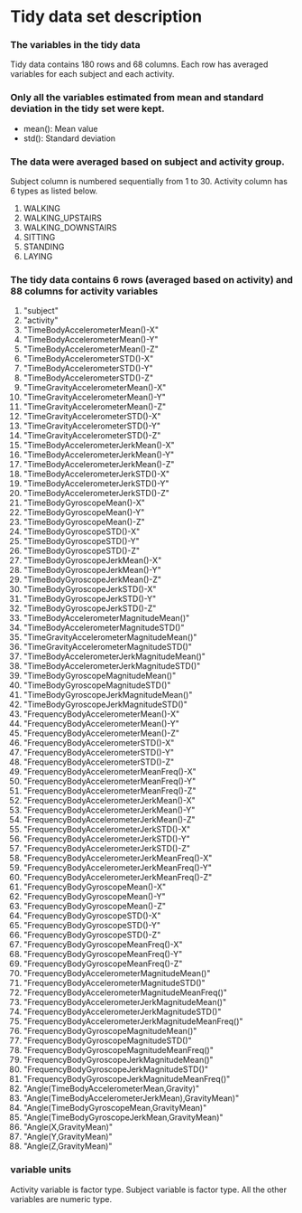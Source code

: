 # Tidy data set description

### The variables in the tidy data
Tidy data contains 180 rows and 68 columns. Each row has averaged variables for each subject and each activity.

### Only all the variables estimated from mean and standard deviation in the tidy set were kept.

* mean(): Mean value
* std(): Standard deviation

### The data were averaged based on subject and activity group.

Subject column is numbered sequentially from 1 to 30.
Activity column has 6 types as listed below.
1. WALKING
2. WALKING_UPSTAIRS
3. WALKING_DOWNSTAIRS
4. SITTING
5. STANDING
6. LAYING

### The tidy data contains 6 rows (averaged based on activity) and 88 columns for activity variables
1. "subject"                                          
2. "activity"                                         
3. "TimeBodyAccelerometerMean()-X"                    
4. "TimeBodyAccelerometerMean()-Y"                    
5. "TimeBodyAccelerometerMean()-Z"                    
6. "TimeBodyAccelerometerSTD()-X"                     
7. "TimeBodyAccelerometerSTD()-Y"                     
8. "TimeBodyAccelerometerSTD()-Z"                     
9. "TimeGravityAccelerometerMean()-X"                 
10. "TimeGravityAccelerometerMean()-Y"                 
11. "TimeGravityAccelerometerMean()-Z"                 
12. "TimeGravityAccelerometerSTD()-X"                  
13. "TimeGravityAccelerometerSTD()-Y"                  
14. "TimeGravityAccelerometerSTD()-Z"                  
15. "TimeBodyAccelerometerJerkMean()-X"                
16. "TimeBodyAccelerometerJerkMean()-Y"                
17. "TimeBodyAccelerometerJerkMean()-Z"                
18. "TimeBodyAccelerometerJerkSTD()-X"                 
19. "TimeBodyAccelerometerJerkSTD()-Y"                 
20. "TimeBodyAccelerometerJerkSTD()-Z"                 
21. "TimeBodyGyroscopeMean()-X"                        
22. "TimeBodyGyroscopeMean()-Y"                        
23. "TimeBodyGyroscopeMean()-Z"                        
24. "TimeBodyGyroscopeSTD()-X"                         
25. "TimeBodyGyroscopeSTD()-Y"                         
26. "TimeBodyGyroscopeSTD()-Z"                         
27. "TimeBodyGyroscopeJerkMean()-X"                    
28. "TimeBodyGyroscopeJerkMean()-Y"                    
29. "TimeBodyGyroscopeJerkMean()-Z"                    
30. "TimeBodyGyroscopeJerkSTD()-X"                     
31. "TimeBodyGyroscopeJerkSTD()-Y"                     
32. "TimeBodyGyroscopeJerkSTD()-Z"                     
33. "TimeBodyAccelerometerMagnitudeMean()"             
34. "TimeBodyAccelerometerMagnitudeSTD()"              
35. "TimeGravityAccelerometerMagnitudeMean()"          
36. "TimeGravityAccelerometerMagnitudeSTD()"           
37. "TimeBodyAccelerometerJerkMagnitudeMean()"         
38. "TimeBodyAccelerometerJerkMagnitudeSTD()"          
39. "TimeBodyGyroscopeMagnitudeMean()"                 
40. "TimeBodyGyroscopeMagnitudeSTD()"                  
41. "TimeBodyGyroscopeJerkMagnitudeMean()"             
42. "TimeBodyGyroscopeJerkMagnitudeSTD()"              
43. "FrequencyBodyAccelerometerMean()-X"               
44. "FrequencyBodyAccelerometerMean()-Y"               
45. "FrequencyBodyAccelerometerMean()-Z"               
46. "FrequencyBodyAccelerometerSTD()-X"                
47. "FrequencyBodyAccelerometerSTD()-Y"                
48. "FrequencyBodyAccelerometerSTD()-Z"                
49. "FrequencyBodyAccelerometerMeanFreq()-X"           
50. "FrequencyBodyAccelerometerMeanFreq()-Y"           
51. "FrequencyBodyAccelerometerMeanFreq()-Z"           
52. "FrequencyBodyAccelerometerJerkMean()-X"           
53. "FrequencyBodyAccelerometerJerkMean()-Y"           
54. "FrequencyBodyAccelerometerJerkMean()-Z"           
55. "FrequencyBodyAccelerometerJerkSTD()-X"            
56. "FrequencyBodyAccelerometerJerkSTD()-Y"            
57. "FrequencyBodyAccelerometerJerkSTD()-Z"            
58. "FrequencyBodyAccelerometerJerkMeanFreq()-X"       
59. "FrequencyBodyAccelerometerJerkMeanFreq()-Y"       
60. "FrequencyBodyAccelerometerJerkMeanFreq()-Z"       
61. "FrequencyBodyGyroscopeMean()-X"                   
62. "FrequencyBodyGyroscopeMean()-Y"                   
63. "FrequencyBodyGyroscopeMean()-Z"                   
64. "FrequencyBodyGyroscopeSTD()-X"                    
65. "FrequencyBodyGyroscopeSTD()-Y"                    
66. "FrequencyBodyGyroscopeSTD()-Z"                    
67. "FrequencyBodyGyroscopeMeanFreq()-X"               
68. "FrequencyBodyGyroscopeMeanFreq()-Y"               
69. "FrequencyBodyGyroscopeMeanFreq()-Z"               
70. "FrequencyBodyAccelerometerMagnitudeMean()"        
71. "FrequencyBodyAccelerometerMagnitudeSTD()"         
72. "FrequencyBodyAccelerometerMagnitudeMeanFreq()"    
73. "FrequencyBodyAccelerometerJerkMagnitudeMean()"    
74. "FrequencyBodyAccelerometerJerkMagnitudeSTD()"     
75. "FrequencyBodyAccelerometerJerkMagnitudeMeanFreq()"
76. "FrequencyBodyGyroscopeMagnitudeMean()"            
77. "FrequencyBodyGyroscopeMagnitudeSTD()"             
78. "FrequencyBodyGyroscopeMagnitudeMeanFreq()"        
79. "FrequencyBodyGyroscopeJerkMagnitudeMean()"        
80. "FrequencyBodyGyroscopeJerkMagnitudeSTD()"         
81. "FrequencyBodyGyroscopeJerkMagnitudeMeanFreq()"    
82. "Angle(TimeBodyAccelerometerMean,Gravity)"         
83. "Angle(TimeBodyAccelerometerJerkMean),GravityMean)"
84. "Angle(TimeBodyGyroscopeMean,GravityMean)"         
85. "Angle(TimeBodyGyroscopeJerkMean,GravityMean)"     
86. "Angle(X,GravityMean)"                             
87. "Angle(Y,GravityMean)"                             
88. "Angle(Z,GravityMean)"

### variable units
Activity variable is factor type.
Subject variable is factor type.
All the other variables are numeric type.
